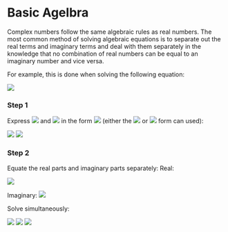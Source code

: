 # Basic Agelbra


Complex numbers follow the same algebraic rules as real numbers. The most common method of solving algebraic equations is to separate out the real terms and imaginary terms and deal with them separately in the knowledge that no combination of real numbers can be equal to an imaginary number and vice versa. 

For example, this is done when solving the following equation: 
 
 <img src="https://render.githubusercontent.com/render/math?math=\displaystyle z %2B\6iz^* = 4 - 4iz"> 


### Step 1
Express  <img src="https://render.githubusercontent.com/render/math?math=\displaystyle z"> 
 and  <img src="https://render.githubusercontent.com/render/math?math=\displaystyle z^*"> 
 in the form  <img src="https://render.githubusercontent.com/render/math?math=\displaystyle x %2B\6iy "> 
 (either the <img src="https://render.githubusercontent.com/render/math?math=\displaystyle x %2B\iy ">  or <img src="https://render.githubusercontent.com/render/math?math=\displaystyle a %2B\bi ">  form can used):

<img src="https://render.githubusercontent.com/render/math?math=\displaystyle x %2B\6iy %2B\6i(x-iy) = 4- 4i "> 

<img src="https://render.githubusercontent.com/render/math?math=\displaystyle x %2B\6iy %2B\6ix %2B\6y = 4- 4i "> 

### Step 2
Equate the real parts and imaginary parts separately:
Real:

 <img src="https://render.githubusercontent.com/render/math?math=\displaystyle x %2B\6y = 4"> 

Imaginary:
 <img src="https://render.githubusercontent.com/render/math?math=\displaystyle y %2B\6x = -4"> 

Solve simultaneously:
 
 <img src="https://render.githubusercontent.com/render/math?math=\displaystyle x = - \frac{4}{5}"> 
 
 <img src="https://render.githubusercontent.com/render/math?math=\displaystyle y = \frac{4}{5}"> 
 
 <img src="https://render.githubusercontent.com/render/math?math=\displaystyle \Rightarrow z = -\frac{4}{5} %2B\\frac{4}{5}i"> 
 

